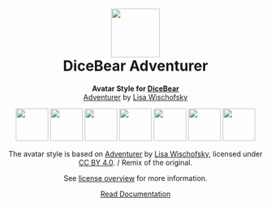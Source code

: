 <h1 align="center"><img src="https://www.dicebear.com/logo-readme.svg" width="96" /> <br />DiceBear Adventurer</h1>
<p align="center">
  <strong>Avatar Style for <a href="https://www.dicebear.com/">DiceBear</a></strong><br />
  <a href="https://www.figma.com/community/file/1184595184137881796">Adventurer</a> by <a href="https://www.instagram.com/lischi_art/">Lisa Wischofsky</a>
</p>

<p align="center">
  <img src="https://api.dicebear.com/5.x/adventurer/svg?seed=Mimi" width="64" />
  <img src="https://api.dicebear.com/5.x/adventurer/svg?seed=Sasha" width="64" />
  <img src="https://api.dicebear.com/5.x/adventurer/svg?seed=Lilly" width="64" />
  <img src="https://api.dicebear.com/5.x/adventurer/svg?seed=Tigger" width="64" />
  <img src="https://api.dicebear.com/5.x/adventurer/svg?seed=Bella" width="64" />
  <img src="https://api.dicebear.com/5.x/adventurer/svg?seed=Zoe" width="64" />
  <img src="https://api.dicebear.com/5.x/adventurer/svg?seed=Kitty" width="64" />
</p>

<p align="center">
  The avatar style is based on <a href="https://www.figma.com/community/file/1184595184137881796">Adventurer</a> by
  <a href="https://www.instagram.com/lischi_art/">Lisa Wischofsky</a>, licensed under
  <a href="https://creativecommons.org/licenses/by/4.0/">CC BY 4.0</a>. / Remix of the original.
</p>
<p align="center">
  See <a href="https://www.dicebear.com/licenses">license overview</a> for more information.
</p>

<p align="center">
  <a href="https://www.dicebear.com/styles/adventurer">
    Read Documentation
  </a>
</p>
